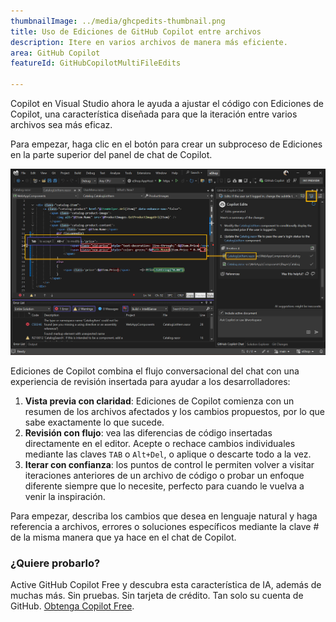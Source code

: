 ```yaml
---
thumbnailImage: ../media/ghcpedits-thumbnail.png
title: Uso de Ediciones de GitHub Copilot entre archivos
description: Itere en varios archivos de manera más eficiente.
area: GitHub Copilot
featureId: GitHubCopilotMultiFileEdits

---
```



Copilot en Visual Studio ahora le ayuda a ajustar el código con Ediciones de Copilot, una característica diseñada para que la iteración entre varios archivos sea más eficaz.

Para empezar, haga clic en el botón para crear un subproceso de Ediciones en la parte superior del panel de chat de Copilot.

![Imagen de Ediciones de Copilot](../media/ghcpedits.png)

Ediciones de Copilot combina el flujo conversacional del chat con una experiencia de revisión insertada para ayudar a los desarrolladores:

1. **Vista previa con claridad**: Ediciones de Copilot comienza con un resumen de los archivos afectados y los cambios propuestos, por lo que sabe exactamente lo que sucede.
2. **Revisión con flujo**: vea las diferencias de código insertadas directamente en el editor. Acepte o rechace cambios individuales mediante las claves `TAB` o `Alt+Del`, o aplique o descarte todo a la vez.
3. **Iterar con confianza**: los puntos de control le permiten volver a visitar iteraciones anteriores de un archivo de código o probar un enfoque diferente siempre que lo necesite, perfecto para cuando le vuelva a venir la inspiración.

Para empezar, describa los cambios que desea en lenguaje natural y haga referencia a archivos, errores o soluciones específicos mediante la clave # de la misma manera que ya hace en el chat de Copilot.

### ¿Quiere probarlo?
Active GitHub Copilot Free y descubra esta característica de IA, además de muchas más.
 Sin pruebas. Sin tarjeta de crédito. Tan solo su cuenta de GitHub. [Obtenga Copilot Free](vscmd://View.GitHub.Copilot.Chat).

